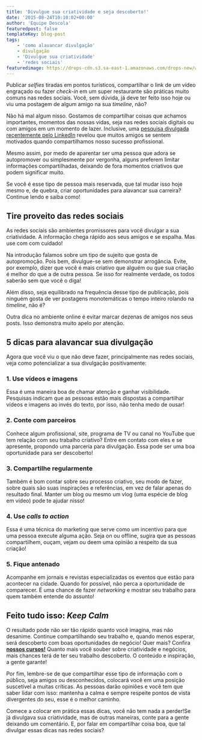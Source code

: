 ```yaml
---
title: 'Divulgue sua criatividade e seja descoberto!'
date: '2015-08-24T10:10:02+00:00'
author: 'Equipe Descola'
featuredpost: false
templateKey: blog-post
tags:
    - 'como alavancar divulgação'
    - divulgação
    - 'Divulgue sua criatividade'
    - 'redes sociais'
featuredimage: https://drops-cdn.s3.sa-east-1.amazonaws.com/drops-new/wp-content/uploads/2015/08/24101002/descola_divulgue_criatividade-150x150.png
---
```

Publicar *selfies* tiradas em pontos turísticos, compartilhar o link de um vídeo engraçado ou fazer *check-in* em um super restaurante são práticas muito comuns nas redes sociais. Você, sem dúvida, já deve ter feito isso hoje ou viu uma postagem de algum amigo na sua *timeline*, não?

Não há mal algum nisso. Gostamos de compartilhar coisas que achamos importantes, momentos das nossas vidas, seja nas redes sociais digitais ou com amigos em um momento de lazer. Inclusive, uma [<u>pesquisa divulgada recentemente pelo LinkedIn</u>](http://blog.linkedin.com/2015/04/29/how-to-succeed-with-the-new-norms-work/) revelou que muitos amigos se sentem motivados quando compartilhamos nosso sucesso profissional.

Mesmo assim, por medo de aparentar ser uma pessoa que adora se autopromover ou simplesmente por vergonha, alguns preferem limitar informações compartilhadas, deixando de fora momentos criativos que podem significar muito.

Se você é esse tipo de pessoa mais reservada, que tal mudar isso hoje mesmo e, de quebra, criar oportunidades para alavancar sua carreira? Continue lendo e saiba como!

**Tire proveito das redes sociais**
-----------------------------------

As redes sociais são ambientes promissores para você divulgar a sua criatividade. A informação chega rápido aos seus amigos e se espalha. Mas use com com cuidado!

Na introdução falamos sobre um tipo de sujeito que gosta de autopromoção. Pois bem, divulgue-se sem demonstrar arrogância. Evite, por exemplo, dizer que você é mais criativo que alguém ou que sua criação é melhor do que a de outra pessoa. Se isso for realmente verdade, os todos saberão sem que você o diga!

Além disso, seja equilibrado na frequência desse tipo de publicação, pois ninguém gosta de ver postagens monotemáticas o tempo inteiro rolando na *timeline*, não é?

Outra dica no ambiente online é evitar marcar dezenas de amigos nos seus posts. Isso demonstra muito apelo por atenção.

**5 dicas para alavancar sua divulgação**
-----------------------------------------

Agora que você viu o que não deve fazer, principalmente nas redes sociais, veja como potencializar a sua divulgação positivamente:

### **1. Use vídeos e imagens**

Essa é uma maneira boa de chamar atenção e ganhar visibilidade. Pesquisas indicam que as pessoas estão mais dispostas a compartilhar vídeos e imagens ao invés do texto, por isso, não tenha medo de ousar!

### **2. Conte com parceiros**

Conhece algum profissional, site, programa de TV ou canal no YouTube que tem relação com seu trabalho criativo? Entre em contato com eles e se apresente, propondo uma parceria para divulgação. Essa pode ser uma boa oportunidade para ser descoberto!

### **3. Compartilhe regularmente**

Também é bom contar sobre seu processo criativo, seu modo de fazer, sobre quais são suas inspirações e referências, em vez de falar apenas do resultado final. Manter um blog ou mesmo um vlog (uma espécie de blog em vídeo) pode te ajudar nisso!

### **4. Use** *calls to action*

Essa é uma técnica do marketing que serve como um incentivo para que uma pessoa execute alguma ação. Seja on ou offline, sugira que as pessoas compartilhem, ouçam, vejam ou deem uma opinião a respeito da sua criação!

### **5. Fique antenado**

Acompanhe em jornais e revistas especializadas os eventos que estão para acontecer na cidade. Quando for possível, não perca a oportunidade de comparecer. É uma chance de fazer *networking* e mostrar seu trabalho para quem também entende do assunto!

**Feito tudo isso:** *Keep Calm*
--------------------------------

O resultado pode não ser tão rápido quanto você imagina, mas não desanime. Continue compartilhando seu trabalho e, quando menos esperar, será descoberto com boas oportunidades de negócio! Quer mais? Confira **[nossos cursos!](http://descola.org/cursos/)** Quanto mais você souber sobre criatividade e negócios, mais chances terá de ter seu trabalho descoberto. O conteúdo e inspiração, a gente garante!

Por fim, lembre-se de que compartilhar esse tipo de informação com o público, seja amigos ou desconhecidos, colocará você em uma posição suscetível a muitas críticas. As pessoas darão opiniões e você tem que saber lidar com isso: mantenha a calma e sempre respeite pontos de vista divergentes do seu, esse é o melhor caminho.

Comece a colocar em prática essas dicas, você não tem nada a perder!Se já divulgava sua criatividade, mas de outras maneiras, conte para a gente deixando um comentário. E, por falar em compartilhar coisa boa, que tal divulgar essas dicas nas redes sociais?